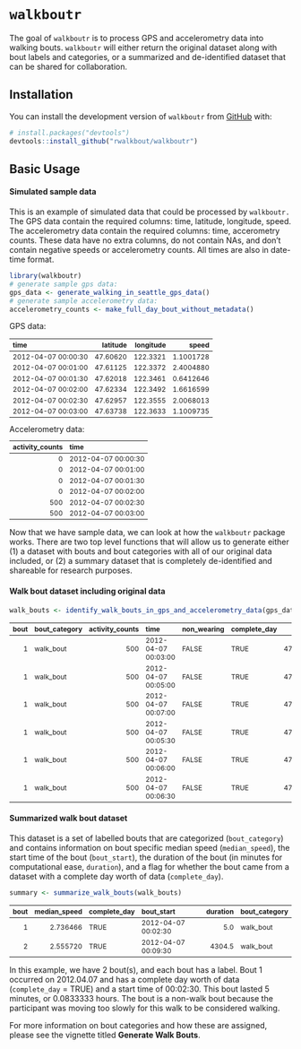 
<!-- README.md is generated from README.Rmd. Please edit that file -->

# `walkboutr`

<!-- badges: start -->
<!-- badges: end -->

The goal of `walkboutr` is to process GPS and accelerometry data into
walking bouts. `walkboutr` will either return the original dataset along
with bout labels and categories, or a summarized and de-identified
dataset that can be shared for collaboration.

## Installation

You can install the development version of `walkboutr` from
[GitHub](https://github.com/) with:

``` r
# install.packages("devtools")
devtools::install_github("rwalkbout/walkboutr")
```

## Basic Usage

#### Simulated sample data

This is an example of simulated data that could be processed by
`walkboutr.` The GPS data contain the required columns: time, latitude,
longitude, speed. The accelerometry data contain the required columns:
time, accerometry counts. These data have no extra columns, do not
contain NAs, and don’t contain negative speeds or accelerometry counts.
All times are also in date-time format.

``` r
library(walkboutr)
# generate sample gps data:
gps_data <- generate_walking_in_seattle_gps_data() 
# generate sample accelerometry data:
accelerometry_counts <- make_full_day_bout_without_metadata() 
```

GPS data:
<table class="table" style="font-size: 12px; margin-left: auto; margin-right: auto;">
<thead>
<tr>
<th style="text-align:left;">
time
</th>
<th style="text-align:right;">
latitude
</th>
<th style="text-align:right;">
longitude
</th>
<th style="text-align:right;">
speed
</th>
</tr>
</thead>
<tbody>
<tr>
<td style="text-align:left;">
2012-04-07 00:00:30
</td>
<td style="text-align:right;">
47.60620
</td>
<td style="text-align:right;">
122.3321
</td>
<td style="text-align:right;">
1.1001728
</td>
</tr>
<tr>
<td style="text-align:left;">
2012-04-07 00:01:00
</td>
<td style="text-align:right;">
47.61125
</td>
<td style="text-align:right;">
122.3372
</td>
<td style="text-align:right;">
2.4004880
</td>
</tr>
<tr>
<td style="text-align:left;">
2012-04-07 00:01:30
</td>
<td style="text-align:right;">
47.62018
</td>
<td style="text-align:right;">
122.3461
</td>
<td style="text-align:right;">
0.6412646
</td>
</tr>
<tr>
<td style="text-align:left;">
2012-04-07 00:02:00
</td>
<td style="text-align:right;">
47.62334
</td>
<td style="text-align:right;">
122.3492
</td>
<td style="text-align:right;">
1.6616599
</td>
</tr>
<tr>
<td style="text-align:left;">
2012-04-07 00:02:30
</td>
<td style="text-align:right;">
47.62957
</td>
<td style="text-align:right;">
122.3555
</td>
<td style="text-align:right;">
2.0068013
</td>
</tr>
<tr>
<td style="text-align:left;">
2012-04-07 00:03:00
</td>
<td style="text-align:right;">
47.63738
</td>
<td style="text-align:right;">
122.3633
</td>
<td style="text-align:right;">
1.1009735
</td>
</tr>
</tbody>
</table>
Accelerometry data:
<table class="table" style="font-size: 12px; margin-left: auto; margin-right: auto;">
<thead>
<tr>
<th style="text-align:right;">
activity_counts
</th>
<th style="text-align:left;">
time
</th>
</tr>
</thead>
<tbody>
<tr>
<td style="text-align:right;">
0
</td>
<td style="text-align:left;">
2012-04-07 00:00:30
</td>
</tr>
<tr>
<td style="text-align:right;">
0
</td>
<td style="text-align:left;">
2012-04-07 00:01:00
</td>
</tr>
<tr>
<td style="text-align:right;">
0
</td>
<td style="text-align:left;">
2012-04-07 00:01:30
</td>
</tr>
<tr>
<td style="text-align:right;">
0
</td>
<td style="text-align:left;">
2012-04-07 00:02:00
</td>
</tr>
<tr>
<td style="text-align:right;">
500
</td>
<td style="text-align:left;">
2012-04-07 00:02:30
</td>
</tr>
<tr>
<td style="text-align:right;">
500
</td>
<td style="text-align:left;">
2012-04-07 00:03:00
</td>
</tr>
</tbody>
</table>
<p>
<p>
<p>

Now that we have sample data, we can look at how the `walkboutr` package
works. There are two top level functions that will allow us to generate
either (1) a dataset with bouts and bout categories with all of our
original data included, or (2) a summary dataset that is completely
de-identified and shareable for research purposes.

#### Walk bout dataset including original data

``` r
walk_bouts <- identify_walk_bouts_in_gps_and_accelerometry_data(gps_data,accelerometry_counts)
```

<table class="table table table" style="margin-left: auto; margin-right: auto; font-size: 12px; margin-left: auto; margin-right: auto; margin-left: auto; margin-right: auto;">
<thead>
<tr>
<th style="text-align:right;">
bout
</th>
<th style="text-align:left;">
bout_category
</th>
<th style="text-align:right;">
activity_counts
</th>
<th style="text-align:left;">
time
</th>
<th style="text-align:left;">
non_wearing
</th>
<th style="text-align:left;">
complete_day
</th>
<th style="text-align:right;">
latitude
</th>
<th style="text-align:right;">
longitude
</th>
<th style="text-align:right;">
speed
</th>
</tr>
</thead>
<tbody>
<tr>
<td style="text-align:right;">
1
</td>
<td style="text-align:left;">
walk_bout
</td>
<td style="text-align:right;">
500
</td>
<td style="text-align:left;">
2012-04-07 00:03:00
</td>
<td style="text-align:left;">
FALSE
</td>
<td style="text-align:left;">
TRUE
</td>
<td style="text-align:right;">
47.63738
</td>
<td style="text-align:right;">
122.3633
</td>
<td style="text-align:right;">
1.1009735
</td>
</tr>
<tr>
<td style="text-align:right;">
1
</td>
<td style="text-align:left;">
walk_bout
</td>
<td style="text-align:right;">
500
</td>
<td style="text-align:left;">
2012-04-07 00:05:00
</td>
<td style="text-align:left;">
FALSE
</td>
<td style="text-align:left;">
TRUE
</td>
<td style="text-align:right;">
47.68018
</td>
<td style="text-align:right;">
122.4061
</td>
<td style="text-align:right;">
2.7901428
</td>
</tr>
<tr>
<td style="text-align:right;">
1
</td>
<td style="text-align:left;">
walk_bout
</td>
<td style="text-align:right;">
500
</td>
<td style="text-align:left;">
2012-04-07 00:07:00
</td>
<td style="text-align:left;">
FALSE
</td>
<td style="text-align:left;">
TRUE
</td>
<td style="text-align:right;">
47.74118
</td>
<td style="text-align:right;">
122.4671
</td>
<td style="text-align:right;">
0.9801357
</td>
</tr>
<tr>
<td style="text-align:right;">
1
</td>
<td style="text-align:left;">
walk_bout
</td>
<td style="text-align:right;">
500
</td>
<td style="text-align:left;">
2012-04-07 00:05:30
</td>
<td style="text-align:left;">
FALSE
</td>
<td style="text-align:left;">
TRUE
</td>
<td style="text-align:right;">
47.69333
</td>
<td style="text-align:right;">
122.4192
</td>
<td style="text-align:right;">
2.7249735
</td>
</tr>
<tr>
<td style="text-align:right;">
1
</td>
<td style="text-align:left;">
walk_bout
</td>
<td style="text-align:right;">
500
</td>
<td style="text-align:left;">
2012-04-07 00:06:00
</td>
<td style="text-align:left;">
FALSE
</td>
<td style="text-align:left;">
TRUE
</td>
<td style="text-align:right;">
47.70597
</td>
<td style="text-align:right;">
122.4319
</td>
<td style="text-align:right;">
4.0867381
</td>
</tr>
<tr>
<td style="text-align:right;">
1
</td>
<td style="text-align:left;">
walk_bout
</td>
<td style="text-align:right;">
500
</td>
<td style="text-align:left;">
2012-04-07 00:06:30
</td>
<td style="text-align:left;">
FALSE
</td>
<td style="text-align:left;">
TRUE
</td>
<td style="text-align:right;">
47.72593
</td>
<td style="text-align:right;">
122.4518
</td>
<td style="text-align:right;">
3.0513150
</td>
</tr>
</tbody>
</table>

#### Summarized walk bout dataset

This dataset is a set of labelled bouts that are categorized
(`bout_category`) and contains information on bout specific median speed
(`median_speed`), the start time of the bout (`bout_start`), the
duration of the bout (in minutes for computational ease, `duration`),
and a flag for whether the bout came from a dataset with a complete day
worth of data (`complete_day`).

``` r
summary <- summarize_walk_bouts(walk_bouts)
```

<table class="table" style="font-size: 12px; margin-left: auto; margin-right: auto;">
<thead>
<tr>
<th style="text-align:right;">
bout
</th>
<th style="text-align:right;">
median_speed
</th>
<th style="text-align:left;">
complete_day
</th>
<th style="text-align:left;">
bout_start
</th>
<th style="text-align:right;">
duration
</th>
<th style="text-align:left;">
bout_category
</th>
</tr>
</thead>
<tbody>
<tr>
<td style="text-align:right;">
1
</td>
<td style="text-align:right;">
2.736466
</td>
<td style="text-align:left;">
TRUE
</td>
<td style="text-align:left;">
2012-04-07 00:02:30
</td>
<td style="text-align:right;">
5.0
</td>
<td style="text-align:left;">
walk_bout
</td>
</tr>
<tr>
<td style="text-align:right;">
2
</td>
<td style="text-align:right;">
2.555720
</td>
<td style="text-align:left;">
TRUE
</td>
<td style="text-align:left;">
2012-04-07 00:09:30
</td>
<td style="text-align:right;">
4304.5
</td>
<td style="text-align:left;">
walk_bout
</td>
</tr>
</tbody>
</table>

In this example, we have 2 bout(s), and each bout has a label. Bout 1
occurred on 2012.04.07 and has a complete day worth of data
(`complete_day` = TRUE) and a start time of 00:02:30. This bout lasted 5
minutes, or 0.0833333 hours. The bout is a non-walk bout because the
participant was moving too slowly for this walk to be considered
walking.

For more information on bout categories and how these are assigned,
please see the vignette titled **Generate Walk Bouts**.
